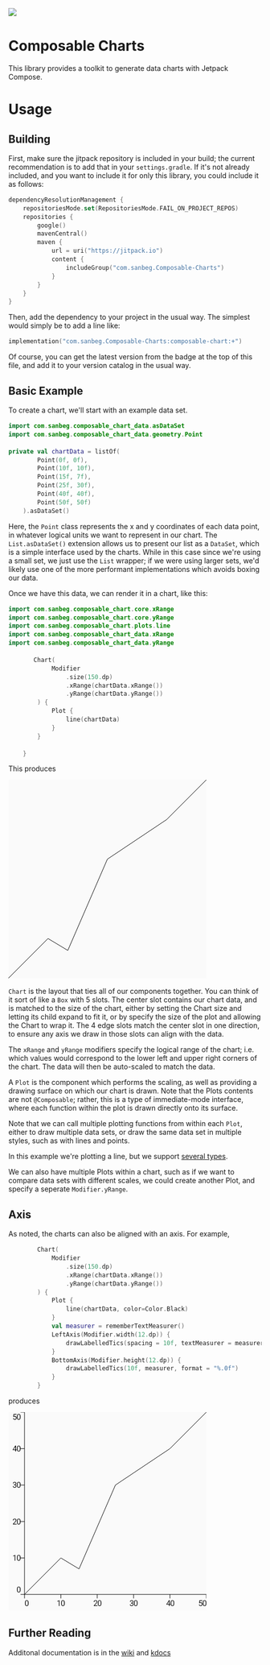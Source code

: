 
[![](https://jitpack.io/v/com.sanbeg/Composable-Charts.svg)](https://jitpack.io/#com.sanbeg/Composable-Charts)

# Composable Charts

This library provides a toolkit to generate data charts with Jetpack Compose.

# Usage

## Building

First, make sure the jitpack repository is included in your build; the
current recommendation is to add that in your `settings.gradle`.  If
it's not already included, and you want to include it for only this
library, you could include it as follows:

```kotlin
dependencyResolutionManagement {
    repositoriesMode.set(RepositoriesMode.FAIL_ON_PROJECT_REPOS)
    repositories {
        google()
        mavenCentral()
        maven {
            url = uri("https://jitpack.io")
            content {
                includeGroup("com.sanbeg.Composable-Charts")
            }
        }
    }
}
```

Then, add the dependency to your project in the usual way.  The
simplest would simply be to add a line like:

```kotlin
implementation("com.sanbeg.Composable-Charts:composable-chart:+")
```

Of course, you can get the latest version from the badge at the top of
this file, and add it to your version catalog in the usual way.

## Basic Example

To create a chart, we'll start with an example data set.

```kotlin
import com.sanbeg.composable_chart_data.asDataSet
import com.sanbeg.composable_chart_data.geometry.Point

private val chartData = listOf(
        Point(0f, 0f),
        Point(10f, 10f),
        Point(15f, 7f),
        Point(25f, 30f),
        Point(40f, 40f),
        Point(50f, 50f)
    ).asDataSet()
```

Here, the `Point` class represents the x and y coordinates of each
data point, in whatever logical units we want to represent in our
chart.  The `List.asDataSet()` extension allows us to present our list
as a `DataSet`, which is a simple interface used by the charts.  While
in this case since we're using a small set, we just use the `List`
wrapper; if we were using larger sets, we'd likely use one of the more
performant implementations which avoids boxing our data.

Once we have this data, we can render it in a chart, like this:

```kotlin
import com.sanbeg.composable_chart.core.xRange
import com.sanbeg.composable_chart.core.yRange
import com.sanbeg.composable_chart.plots.line
import com.sanbeg.composable_chart_data.xRange
import com.sanbeg.composable_chart_data.yRange

       Chart(
            Modifier
                .size(150.dp)
                .xRange(chartData.xRange())
                .yRange(chartData.yRange())
        ) {
            Plot {
                line(chartData)
            }
        }

    }
```

This produces

![sample chart](../composable-chart/src/debug/screenshotTest/reference/com/sanbeg/composable_chart/ExamplePreviewsScreenshots/GreetingPreview_748aa731_0.png)


`Chart` is the layout that ties all of our components together.  You
can think of it sort of like a `Box` with 5 slots.  The center slot
contains our chart data, and is matched to the size of the chart,
either by setting the Chart size and letting its child expand to fit
it, or by specify the size of the plot and allowing the Chart to wrap
it.  The 4 edge slots match the center slot in one direction, to
ensure any axis we draw in those slots can align with the data.

The `xRange` and `yRange` modifiers specify the logical range of the
chart; i.e. which values would correspond to the lower left and upper
right corners of the chart.  The data will then be auto-scaled to
match the data.

A `Plot` is the component which performs the scaling, as well as
providing a drawing surface on which our chart is drawn.  Note that
the Plots contents are not `@Composable`; rather, this is a type of
immediate-mode interface, where each function within the plot is drawn
directly onto its surface.

Note that we can call multiple plotting functions from within each
`Plot`, either to draw multiple data sets, or draw the same data set
in multiple styles, such as with lines and points.

In this example we're plotting a line, but we support [several types](https://github.com/sanbeg/Composable-Charts/wiki/Plot-tpes).

We can also have multiple Plots within a chart, such as if we want to
compare data sets with different scales, we could create another Plot,
and specify a seperate `Modifier.yRange`.

## Axis

As noted, the charts can also be aligned with an axis.  For example,

```kotlin
        Chart(
            Modifier
                .size(150.dp)
                .xRange(chartData.xRange())
                .yRange(chartData.yRange())
        ) {
            Plot {
                line(chartData, color=Color.Black)
            }
            val measurer = rememberTextMeasurer()
            LeftAxis(Modifier.width(12.dp)) {
                drawLabelledTics(spacing = 10f, textMeasurer = measurer,)
            }
            BottomAxis(Modifier.height(12.dp)) {
                drawLabelledTics(10f, measurer, format = "%.0f")
            }
        }
```

produces

![Axis example](../composable-chart/src/debug/screenshotTest/reference/com/sanbeg/composable_chart/ExamplePreviewsScreenshots/AxisPreview_748aa731_0.png)

## Further Reading

Additonal documentation is in the [wiki](https://github.com/sanbeg/Composable-Charts/wiki) and [kdocs](https://sanbeg.github.io/Composable-Charts/)
